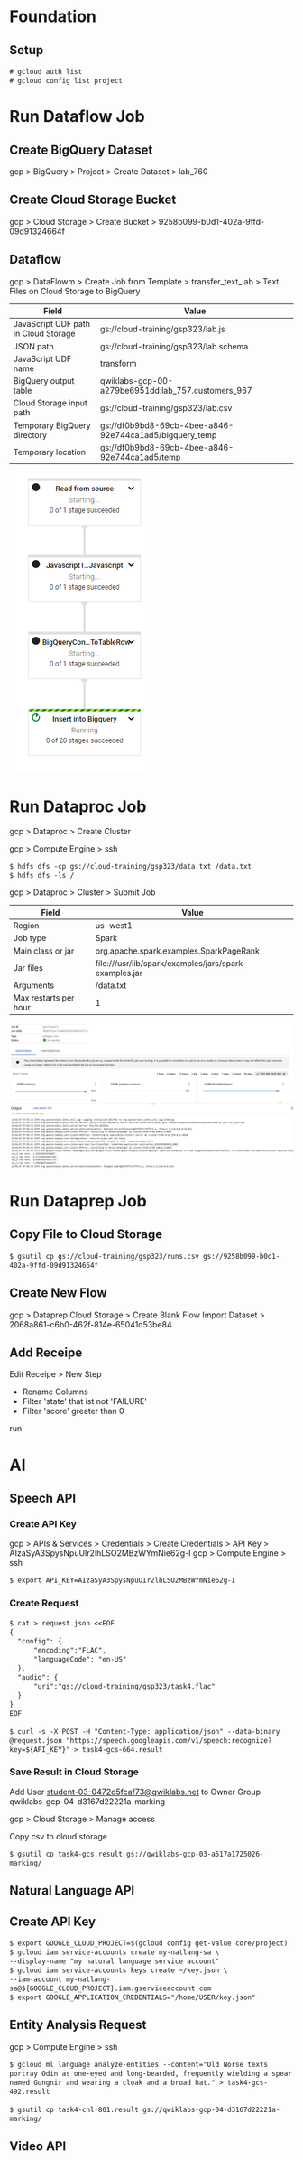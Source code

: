 # Foundation

## Setup

    # gcloud auth list
    # gcloud config list project
    
# Run Dataflow Job
    
## Create BigQuery Dataset

gcp > BigQuery > Project > Create Dataset > lab_760

## Create Cloud Storage Bucket

gcp > Cloud Storage > Create Bucket > 9258b099-b0d1-402a-9ffd-09d91324664f

## Dataflow

gcp > DataFlowm > Create Job from Template > transfer_text_lab > Text Files on Cloud Storage to BigQuery

|Field|Value|
|-|-|
|JavaScript UDF path in Cloud Storage|gs://cloud-training/gsp323/lab.js|
|JSON path|gs://cloud-training/gsp323/lab.schema|
|JavaScript UDF name|transform|
|BigQuery output table|qwiklabs-gcp-00-a279be6951dd:lab_757.customers_967|
|Cloud Storage input path|gs://cloud-training/gsp323/lab.csv|
|Temporary BigQuery directory|gs://df0b9bd8-69cb-4bee-a846-92e744ca1ad5/bigquery_temp|
|Temporary location|gs://df0b9bd8-69cb-4bee-a846-92e744ca1ad5/temp|

![DataFlow](../../../img/gcp_lab1_1.png)

# Run Dataproc Job

gcp > Dataproc > Create Cluster

gcp > Compute Engine > ssh

    $ hdfs dfs -cp gs://cloud-training/gsp323/data.txt /data.txt
    $ hdfs dfs -ls /
    
gcp > Dataproc > Cluster > Submit Job


|Field|Value|
|-|-|
|Region|us-west1|
|Job type|Spark|
|Main class or jar|org.apache.spark.examples.SparkPageRank|
|Jar files|file:///usr/lib/spark/examples/jars/spark-examples.jar|
|Arguments|/data.txt|
|Max restarts per hour|1|

![DataFlow](../../../img/gcp_lab1_2.png)

# Run Dataprep Job

## Copy File to Cloud Storage

    $ gsutil cp gs://cloud-training/gsp323/runs.csv gs://9258b099-b0d1-402a-9ffd-09d91324664f

## Create New Flow

gcp > Dataprep
Cloud Storage > Create Blank Flow
Import Dataset > 2068a861-c6b0-462f-814e-65041d53be84

## Add Receipe

Edit Receipe > New Step

* Rename Columns
* Filter 'state' that ist not 'FAILURE'
* Filter 'score' greater than 0

run

# AI

## Speech API

### Create API Key

gcp > APIs & Services > Credentials > Create Credentials > API Key > AIzaSyA3SpysNpuUIr2lhLSO2MBzWYmNie62g-I
gcp > Compute Engine > ssh

    $ export API_KEY=AIzaSyA3SpysNpuUIr2lhLSO2MBzWYmNie62g-I
    
### Create Request
    
    $ cat > request.json <<EOF
    {
      "config": {
          "encoding":"FLAC",
          "languageCode": "en-US"
      },
      "audio": {
          "uri":"gs://cloud-training/gsp323/task4.flac"
      }
    }
    EOF
    
    $ curl -s -X POST -H "Content-Type: application/json" --data-binary @request.json "https://speech.googleapis.com/v1/speech:recognize?key=${API_KEY}" > task4-gcs-664.result

### Save Result in Cloud Storage

Add User student-03-0472d5fcaf73@qwiklabs.net to Owner Group qwiklabs-gcp-04-d3167d22221a-marking

gcp > Cloud Storage > Manage access

Copy csv to cloud storage

    $ gsutil cp task4-gcs.result gs://qwiklabs-gcp-03-a517a1725026-marking/

## Natural Language API

## Create API Key

    $ export GOOGLE_CLOUD_PROJECT=$(gcloud config get-value core/project)
    $ gcloud iam service-accounts create my-natlang-sa \
    --display-name "my natural language service account"
    $ gcloud iam service-accounts keys create ~/key.json \
    --iam-account my-natlang-sa@${GOOGLE_CLOUD_PROJECT}.iam.gserviceaccount.com
    $ export GOOGLE_APPLICATION_CREDENTIALS="/home/USER/key.json"
    
## Entity Analysis Request

gcp > Compute Engine > ssh

    $ gcloud ml language analyze-entities --content="Old Norse texts portray Odin as one-eyed and long-bearded, frequently wielding a spear named Gungnir and wearing a cloak and a broad hat." > task4-gcs-492.result

    $ gsutil cp task4-cnl-801.result gs://qwiklabs-gcp-04-d3167d22221a-marking/

## Video API


